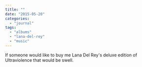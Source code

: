 ```yaml
---
title: ""
date: "2015-05-20"
categories: 
  - "journal"
tags: 
  - "albums"
  - "lana-del-rey"
  - "music"
---
```


If someone would like to buy me Lana Del Rey's deluxe edition of Ultraviolence that would be swell.
